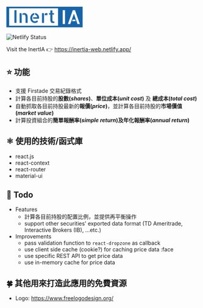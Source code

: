 ![InertIA](./src/images/logo.png?raw=true)

![Netlify Status](https://api.netlify.com/api/v1/badges/e912a2f1-9929-40ed-87a0-5216d6b79f59/deploy-status)

Visit the InertIA 👉 <a href="https://inertia-web.netlify.app/" target="_blank" rel="noopener">https://inertia-web.netlify.app/</a>


## ⭐ 功能
- 支援 Firstade 交易紀錄格式
- 計算各目前持股的**股數(*shares*)**、**單位成本(*unit cost*)** 及 **總成本(*total cost*)**
- 自動抓取各目前持股最新的**報價(*price*)**，並計算各目前持股的**市場價值(*market value*)**
- 計算投資組合的**簡單報酬率(*simple return*)**及**年化報酬率(*annual return*)**

## ⚛️ 使用的技術/函式庫
- react.js
- react-context
- react-router
- material-ui

## 👺 Todo
- Features
  - 計算各目前持股的配置比例，並提供再平衡操作
  - support other securities' exported data format (TD Ameritrade, Interactive Brokers (IB), ...etc.)
- Improvements
  - pass validation function to `react-dropzone` as callback
  - use client side cache (cookie?) for caching price data :face
  - use specific REST API to get price data
  - use in-memory cache for price data

## 🍀 其他用來打造此應用的免費資源
- Logo: https://www.freelogodesign.org/